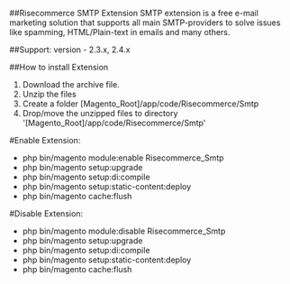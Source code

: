 ##Risecommerce SMTP Extension
SMTP extension is a free e-mail marketing solution that supports all main SMTP-providers to solve issues like spamming, HTML/Plain-text in emails and many others.

##Support: 
version - 2.3.x, 2.4.x

##How to install Extension

1. Download the archive file.
2. Unzip the files
3. Create a folder [Magento_Root]/app/code/Risecommerce/Smtp
4. Drop/move the unzipped files to directory '[Magento_Root]/app/code/Risecommerce/Smtp'

#Enable Extension:
- php bin/magento module:enable Risecommerce_Smtp
- php bin/magento setup:upgrade
- php bin/magento setup:di:compile
- php bin/magento setup:static-content:deploy
- php bin/magento cache:flush

#Disable Extension:
- php bin/magento module:disable Risecommerce_Smtp
- php bin/magento setup:upgrade
- php bin/magento setup:di:compile
- php bin/magento setup:static-content:deploy
- php bin/magento cache:flush
